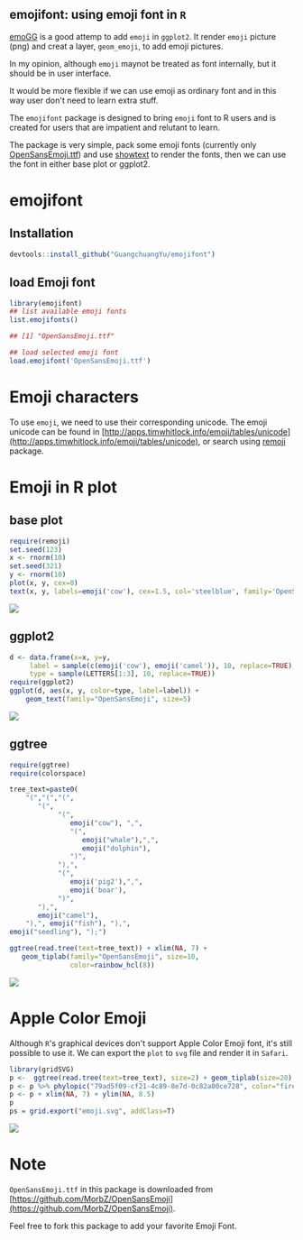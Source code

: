 emojifont: using emoji font in `R`
---------

[emoGG](https://github.com/dill/emoGG/) is a good attemp to add `emoji` in `ggplot2`. It render `emoji` picture (png) and creat a layer, `geom_emoji`, to add emoji pictures.

In my opinion, although `emoji` maynot be treated as font internally, but it should be in user interface.


It would be more flexible if we can use emoji as ordinary font and in this way user don't need to learn extra stuff.


The `emojifont` package is designed to bring `emoji` font to R users and is created for users that are impatient and relutant to learn. 

The package is very simple, pack some emoji fonts (currently only [OpenSansEmoji.ttf](https://github.com/MorbZ/OpenSansEmoji)) and use [showtext](https://github.com/yixuan/showtext) to render the fonts, then we can use the font in either base plot or ggplot2.

# emojifont

## Installation

```r
devtools::install_github("GuangchuangYu/emojifont")
```

## load Emoji font 
```r
library(emojifont)
## list available emoji fonts
list.emojifonts()

## [1] "OpenSansEmoji.ttf"

## load selected emoji font
load.emojifont('OpenSansEmoji.ttf')
```

# Emoji characters

To use `emoji`, we need to use their corresponding unicode. The emoji unicode can be found in [http://apps.timwhitlock.info/emoji/tables/unicode](http://apps.timwhitlock.info/emoji/tables/unicode), or search using [remoji](https://github.com/richfitz/remoji) package.


# Emoji in R plot
## base plot

```r
require(remoji)
set.seed(123)
x <- rnorm(10)
set.seed(321)
y <- rnorm(10)
plot(x, y, cex=0)
text(x, y, labels=emoji('cow'), cex=1.5, col='steelblue', family='OpenSansEmoji')
```

![](https://raw.githubusercontent.com/GuangchuangYu/emojifont/master/inst/figures/base_emoji-1.png)

## ggplot2

```r
d <- data.frame(x=x, y=y,
     label = sample(c(emoji('cow'), emoji('camel')), 10, replace=TRUE),
     type = sample(LETTERS[1:3], 10, replace=TRUE))
require(ggplot2)
ggplot(d, aes(x, y, color=type, label=label)) + 
    geom_text(family="OpenSansEmoji", size=5)
```

![](https://raw.githubusercontent.com/GuangchuangYu/emojifont/master/inst/figures/ggplot_emoji-1.png)

## ggtree

```r
require(ggtree)
require(colorspace)

tree_text=paste0(
    "(","(","(",
       "(",
            "(",
               emoji("cow"), ",",
               "(",
                  emoji("whale"),",",
                  emoji("dolphin"),
               ")",
            "),",
            "(",
               emoji('pig2'),",",
               emoji('boar'),
            ")",
       "),",
       emoji("camel"),
    "),", emoji("fish"), "),", 
emoji("seedling"), ");")

ggtree(read.tree(text=tree_text)) + xlim(NA, 7) +
   geom_tiplab(family="OpenSansEmoji", size=10,
               color=rainbow_hcl(8))
```

![](https://raw.githubusercontent.com/GuangchuangYu/emojifont/master/inst/figures/ggtree_emoji-1.png)


# Apple Color Emoji

Although `R`'s graphical devices don't support Apple Color Emoji font, it's still possible to use it. We can export the `plot` to `svg` file and render it in `Safari`.

```r
library(gridSVG)
p <-  ggtree(read.tree(text=tree_text), size=2) + geom_tiplab(size=20)
p <- p %>% phylopic("79ad5f09-cf21-4c89-8e7d-0c82a00ce728", color="firebrick", alpha = .3)
p <- p + xlim(NA, 7) + ylim(NA, 8.5)
p
ps = grid.export("emoji.svg", addClass=T)
```

![](https://raw.githubusercontent.com/GuangchuangYu/emojifont/master/inst/figures/apple_emoji.png)


# Note

`OpenSansEmoji.ttf` in this package is downloaded from [https://github.com/MorbZ/OpenSansEmoji](https://github.com/MorbZ/OpenSansEmoji).

Feel free to fork this package to add your favorite Emoji Font.


